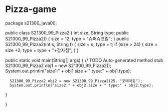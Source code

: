 # Pizza-game
package s21300_java00;

public class S21300_99_Pizza2 {
   int size;
   String type;
   public S21300_99_Pizza2() {
      size = 12;
      type = "슈퍼슈프림";
   }
   public S21300_99_Pizza2(int s, String t) {
      size = s;
      type = t;
      if (size > 24) {
    	  size = size +2;
    	  type = type + "+감자칩";
      }
   }

   public static void main(String[] args) {
	  // TODO Auto-generated method stub
	  S21300_99_Pizza2 obj1 = new S21300_99_Pizza2();
	  System.out.println("size1:" + obj1.size + " type:" + obj1.type);

	  S21300_99_Pizza2 obj2 = new S21300_99_Pizza2(25, "포테이토");
      System.out.println("size2:" + obj2.size + " type:" + obj2.type);

   }

}
